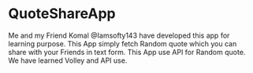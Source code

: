 # QuoteShareApp
Me and my Friend Komal @Iamsofty143 have developed this app for learning purpose. This App simply fetch Random quote which you can share with your Friends in text form. This App use API for Random quote. We have learned Volley and API use.
